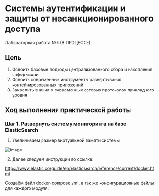 # Системы аутентификации и защиты от несанкционированного доступа

Лабораторная работа №6 (В ПРОЦЕССЕ)

## Цель

1.  Освоить базовые подходы централизованного сбора и накопления информации
2.  Освоить современные инструменты развертывания контейнирозованных приложений
3.  Закрепить знания о современных сетевых протоколах прикладного уровня

## Ход выполнения практической работы

### Шаг 1. Развернуть систему мониторинга на базе ElasticSearch

1.  Увеличиваем размер виртуальной памяти системы

![image](https://github.com/Nosochekir/SAZND/assets/90778008/2b8991e6-299b-4290-a087-db644e987cd6)

2.  Далее следуем инструкции по ссылке:

https://www.elastic.co/guide/en/elasticsearch/reference/current/docker.html

Создаём файл docker-compose.yml, а так же конфигурационные файлы для каждого модуля:


